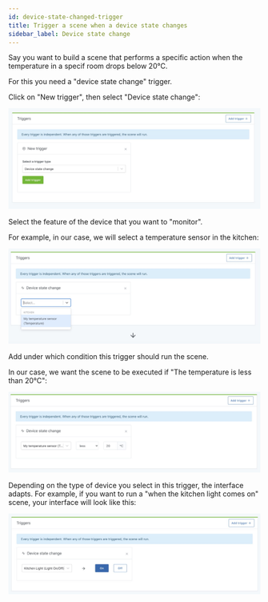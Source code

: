 ```yaml
---
id: device-state-changed-trigger
title: Trigger a scene when a device state changes
sidebar_label: Device state change
---
```


Say you want to build a scene that performs a specific action when the temperature in a specif room drops below 20°C.

For this you need a "device state change" trigger.

Click on "New trigger", then select "Device state change":

![Trigger a scene when a device's state changes](../../static/img/docs/en/scenes/device-state-changed-trigger/device-state-changed-trigger-1.jpg)

Select the feature of the device that you want to "monitor".

For example, in our case, we will select a temperature sensor in the kitchen:

![Trigger a scene when a device's state changes](../../static/img/docs/en/scenes/device-state-changed-trigger/device-state-changed-trigger-2.jpg)

Add under which condition this trigger should run the scene.

In our case, we want the scene to be executed if "The temperature is less than 20°C":

![Trigger a scene when a device's state changes](../../static/img/docs/en/scenes/device-state-changed-trigger/device-state-changed-trigger-3.jpg)

Depending on the type of device you select in this trigger, the interface adapts. For example, if you want to run a "when the kitchen light comes on" scene, your interface will look like this:

![Trigger a scene when a device's state changes](../../static/img/docs/en/scenes/device-state-changed-trigger/device-state-changed-trigger-4.jpg)

